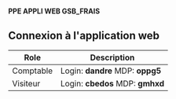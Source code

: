 #### PPE APPLI WEB GSB_FRAIS

## Connexion à l'application web 

| Role | Description |
| ------ | ----------- |
| Comptable | Login: **dandre**    MDP: **oppg5** |
| Visiteur | Login: **cbedos**   MDP:  **gmhxd** |
